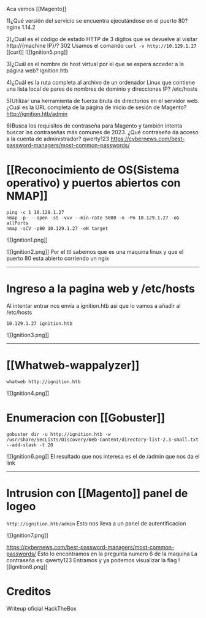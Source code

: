 Aca vemos [[Magento]]

1)¿Qué versión del servicio se encuentra ejecutándose en el puerto 80?
	nginx 1.14.2

2)¿Cuál es el código de estado HTTP de 3 dígitos que se devuelve al visitar http://{machine IP}/?
	302
	Usamos el comando `curl -v http://10.129.1.27`        [[curl]]
	![[Ignition5.png]]

3)¿Cuál es el nombre de host virtual por el que se espera acceder a la página web?
	ignition.htb

4)¿Cuál es la ruta completa al archivo de un ordenador Linux que contiene una lista local de pares de nombres de dominio y direcciones IP?
	/etc/hosts
	
5)Utilizar una herramienta de fuerza bruta de directorios en el servidor web. ¿Cuál es la URL completa de la página de inicio de sesión de Magento?
	http://ignition.htb/admin

6)Busca los requisitos de contraseña para Magento y también intenta buscar las contraseñas más comunes de 2023. ¿Qué contraseña da acceso a la cuenta de administrador?
	qwerty123
	https://cybernews.com/best-password-managers/most-common-passwords/
# [[Reconocimiento de OS(Sistema operativo) y puertos abiertos con NMAP]]

```shell
ping -c 1 10.129.1.27
nmap -p- --open -sS -vvv --min-rate 5000 -n -Pn 10.129.1.27 -oG allPorts
nmap -sCV -p80 10.129.1.27 -oN target
```

![[Ignition1.png]]

![[Ignition2.png]]
Por el ttl sabemos que es una maquina linux y que el puerto 80 esta abierto corriendo un ngix

-------
# Ingreso a la pagina web y /etc/hosts

Al intentar entrar nos envia a ignition.htb asi que lo vamos a añadir al /etc/hosts

```
10.129.1.27 ignition.htb
```

![[Ignition3.png]]

------

# [[Whatweb-wappalyzer]]

```
whatweb http://ignition.htb
```

![[Ignition4.png]]

# Enumeracion con [[Gobuster]]

```shell
gobuster dir -u http://ignition.htb -w /usr/share/SecLists/Discovery/Web-Content/directory-list-2.3-small.txt --add-slash -t 20
```

![[Ignition6.png]]
El resultado que nos interesa es el de /admin que nos da el link

-----
# Intrusion con [[Magento]] panel de logeo 

`http://ignition.htb/admin`
Esto nos lleva a un panel de autentificacion

![[Ignition7.png]]

https://cybernews.com/best-password-managers/most-common-passwords/
Esto lo encontramos en la pregunta numero 6 de la maquina
La contraseña es: qwerty123
Entramos y ya podemos visualizar la flag
![[Ignition8.png]]



# Creditos
Writeup oficial HackTheBox
